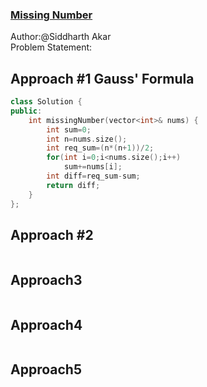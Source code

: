 

### [Missing Number](https://leetcode.com/problems/missing-number/)
Author:@Siddharth Akar<br>
Problem Statement:


## Approach #1  Gauss' Formula

``` cpp
class Solution {
public:
    int missingNumber(vector<int>& nums) {
        int sum=0;
        int n=nums.size();
        int req_sum=(n*(n+1))/2;
        for(int i=0;i<nums.size();i++)
            sum+=nums[i];
        int diff=req_sum-sum;
        return diff;
    }
};

```

## Approach #2

``` cpp

```
## Approach3

``` cpp

```
## Approach4

``` cpp

```
## Approach5

``` cpp

```
